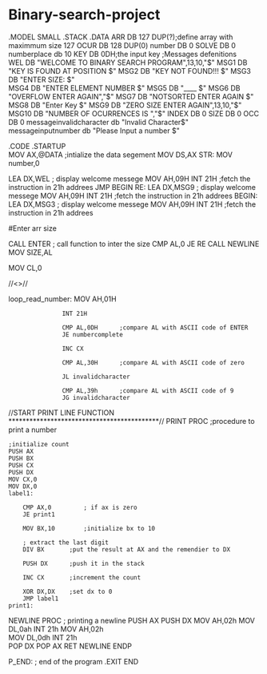 # Binary-search-project
.MODEL SMALL
.STACK
.DATA
ARR DB 127 DUP(?);define array with maximmum size 127 
OCUR DB 128 DUP(0)
number DB 0
SOLVE DB 0
numberplace db 10
KEY DB 0DH;the input key
;Messages defenitions                
WEL DB "WELCOME TO BINARY SEARCH PROGRAM",13,10,"$"
MSG1 DB "KEY IS FOUND AT POSITION $" 
MSG2 DB "KEY NOT FOUND!!! $"
MSG3 DB "ENTER SIZE: $"   
MSG4 DB "ENTER ELEMENT NUMBER  $"
MSG5 DB "____ $"
MSG6 DB "OVERFLOW ENTER AGAIN","$" 
MSG7 DB "NOTSORTED ENTER AGAIN $"
MSG8 DB "Enter Key $"      
MSG9 DB "ZERO SIZE ENTER AGAIN",13,10,"$"
MSG10 DB "NUMBER OF OCURRENCES IS ","$"
INDEX DB 0
SIZE DB 0
OCC DB 0   
messageinvalidcharacter db "Invalid Character$"
messageinputnumber db "Please Input a number $"


.CODE
.STARTUP    
MOV AX,@DATA ;intialize the data segement
MOV DS,AX
STR:
MOV number,0    


LEA DX,WEL ; display welcome messege
MOV AH,09H
INT 21H ;fetch the instruction in 21h addrees
JMP BEGIN
RE:
LEA DX,MSG9 ; display welcome messege
MOV AH,09H
INT 21H ;fetch the instruction in 21h addrees
BEGIN:
LEA DX,MSG3 ; display welcome messege
MOV AH,09H
INT 21H ;fetch the instruction in 21h addrees

#Enter arr size

CALL ENTER ; call function to inter the size
CMP AL,0
JE  RE
CALL NEWLINE
MOV SIZE,AL


MOV CL,0 



//<<START ENTER LINE FUNCTION>>//


loop_read_number:  MOV AH,01H  
                    
                   INT 21H    
        
                   CMP AL,0DH      ;compare AL with ASCII code of ENTER
                   JE numbercomplete

                   INC CX   

                   CMP AL,30H      ;compare AL with ASCII code of zero 

                   JL invalidcharacter 

                   CMP AL,39h      ;compare AL with ASCII code of 9
                   JG invalidcharacter 




//START PRINT LINE FUNCTION *******************************************// 
PRINT PROC     ;procedure to print a number     
     
    ;initialize count
    PUSH AX
    PUSH BX
    PUSH CX
    PUSH DX
    MOV CX,0
    MOV DX,0
    label1:
        
        CMP AX,0         ; if ax is zero
        JE print1     
        
        MOV BX,10        ;initialize bx to 10      
         
        ; extract the last digit
        DIV BX       ;put the result at AX and the remendier to DX                 
         
        PUSH DX      ;push it in the stack      
        
        INC CX       ;increment the count      
         
        XOR DX,DX    ;set dx to 0
        JMP label1
    print1:





































































NEWLINE PROC ; printing a newline 
  PUSH AX
  PUSH DX 
  MOV AH,02h
  MOV DL,0ah 
  INT 21h
  MOV AH,02h  
  MOV DL,0dh
  INT 21h  
  POP DX 
  POP AX
RET 
NEWLINE ENDP

P_END: ; end of the program
.EXIT
END
